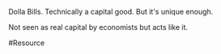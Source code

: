 Dolla Bills. Technically a capital good. But it's unique enough.

Not seen as real capital by economists but acts like it.

#Resource 